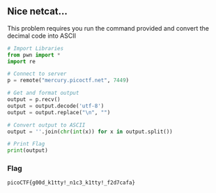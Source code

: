## Nice netcat...

This problem requires you run the command provided and convert the decimal code into ASCII

```python
# Import Libraries
from pwn import *
import re

# Connect to server
p = remote("mercury.picoctf.net", 7449)

# Get and format output
output = p.recv()
output = output.decode('utf-8')
output = output.replace("\n", "")

# Convert output to ASCII
output = ''.join(chr(int(x)) for x in output.split())

# Print Flag
print(output)
```

### Flag
`picoCTF{g00d_k1tty!_n1c3_k1tty!_f2d7cafa}`
